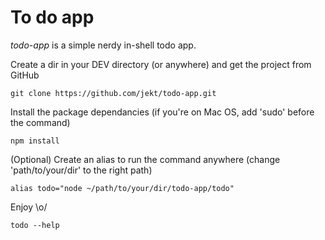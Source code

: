 # To do app
*todo-app* is a simple nerdy in-shell todo app.

Create a dir in your DEV directory (or anywhere) and get the project from GitHub
```
git clone https://github.com/jekt/todo-app.git
```

Install the package dependancies (if you're on Mac OS, add 'sudo' before the command)
```
npm install
```

(Optional) Create an alias to run the command anywhere (change 'path/to/your/dir' to the right path)
```
alias todo="node ~/path/to/your/dir/todo-app/todo"
```

Enjoy \o/
```
todo --help
```
